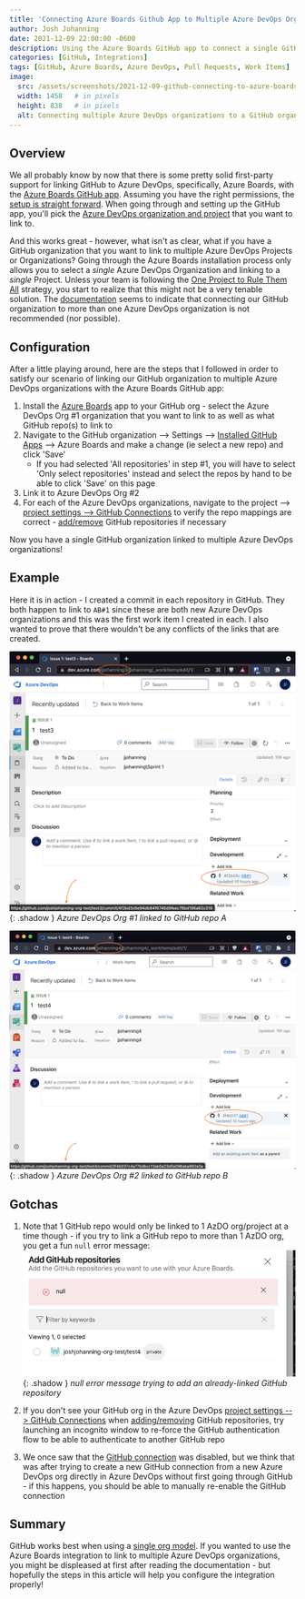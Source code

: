 ```yaml
---
title: 'Connecting Azure Boards Github App to Multiple Azure DevOps Orgs'
author: Josh Johanning
date: 2021-12-09 22:00:00 -0600
description: Using the Azure Boards GitHub app to connect a single GitHub organization to multiple Azure DevOps projects or organizations for work item integration
categories: [GitHub, Integrations]
tags: [GitHub, Azure Boards, Azure DevOps, Pull Requests, Work Items]
image:
  src: /assets/screenshots/2021-12-09-github-connecting-to-azure-boards-multiple-orgs/azure-boards-github.png
  width: 1458   # in pixels
  height: 838   # in pixels
  alt: Connecting multiple Azure DevOps organizations to a GitHub organization with the Azure Boards GitHub app
---
```


## Overview

We all probably know by now that there is some pretty solid first-party support for linking GitHub to Azure DevOps, specifically, Azure Boards, with the [Azure Boards GitHub app](https://docs.microsoft.com/en-us/azure/devops/boards/github/?view=azure-devops). Assuming you have the right permissions, the [setup is straight forward](https://docs.microsoft.com/en-us/azure/devops/boards/github/install-github-app?view=azure-devops). When going through and setting up the GitHub app, you'll pick the [Azure DevOps organization and project](https://docs.microsoft.com/en-us/azure/devops/boards/github/media/github-app/choose-azure-boards-project.png?view=azure-devops) that you want to link to.

And this works great - however, what isn't as clear, what if you have a GitHub organization that you want to link to multiple Azure DevOps Projects or Organizations? Going through the Azure Boards installation process only allows you to select a _single_ Azure DevOps Organization and linking to a _single_ Project. Unless your team is following the [One Project to Rule Them All](https://colinsalmcorner.com/vsts-one-team-project-and-inverse-conway-maneuver/) strategy, you start to realize that this might not be a very tenable solution. The [documentation](https://docs.microsoft.com/en-us/azure/devops/boards/github/troubleshoot-github-connection?view=azure-devops#connecting-to-multiple-azure-devops-organizations) seems to indicate that connecting our GitHub organization to more than one Azure DevOps organization is not recommended (nor possible).

## Configuration

After a little playing around, here are the steps that I followed in order to satisfy our scenario of linking our GitHub organization to multiple Azure DevOps organizations with the Azure Boards GitHub app:

1. Install the [Azure Boards](https://github.com/marketplace/azure-boards) app to your GitHub org - select the Azure DevOps Org #1 organization that you want to link to as well as what GitHub repo(s) to link to
1. Navigate to the GitHub organization --> Settings --> [Installed GitHub Apps](https://docs.microsoft.com/en-us/azure/devops/boards/github/change-azure-boards-app-github-repository-access?view=azure-devops#change-repository-access) --> Azure Boards and make a change (ie select a new repo) and click 'Save'
   - If you had selected 'All repositories' in step #1, you will have to select 'Only select repositories' instead and select the repos by hand to be able to click 'Save' on this page
1. Link it to Azure DevOps Org #2
1. For each of the Azure DevOps organizations, navigate to the project --> [project settings --> GitHub Connections](https://docs.microsoft.com/en-us/azure/devops/boards/github/add-remove-repositories?view=azure-devops#open-project-settingsgithub-connections) to verify the repo mappings are correct - [add/remove](https://docs.microsoft.com/en-us/azure/devops/boards/github/add-remove-repositories?view=azure-devops#add-or-remove-repositories-or-remove-a-connection) GitHub repositories if necessary

Now you have a single GitHub organization linked to multiple Azure DevOps organizations!

## Example

Here it is in action - I created a commit in each repository in GitHub. They both happen to link to `AB#1` since these are both new Azure DevOps organizations and this was the first work item I created in each. I also wanted to prove that there wouldn't be any conflicts of the links that are created.

![Azure DevOps Org #1](/assets/screenshots/2021-12-09-github-connecting-to-azure-boards-multiple-orgs/example-org-1.png ){: .shadow }
_Azure DevOps Org #1 linked to GitHub repo A_

![Azure DevOps Org #2](/assets/screenshots/2021-12-09-github-connecting-to-azure-boards-multiple-orgs/example-org-2.png ){: .shadow }
_Azure DevOps Org #2 linked to GitHub repo B_

## Gotchas

1. Note that 1 GitHub repo would only be linked to 1 AzDO org/project at a time though - if you try to link a GitHub repo to more than 1 AzDO org, you get a fun `null` error message:
  ![null error message trying to add an already-linked GitHub repository](/assets/screenshots/2021-12-09-github-connecting-to-azure-boards-multiple-orgs/null-error.png ){: .shadow }
  _null error message trying to add an already-linked GitHub repository_

1. If you don't see your GitHub org in the Azure DevOps [project settings --> GitHub Connections](https://docs.microsoft.com/en-us/azure/devops/boards/github/add-remove-repositories?view=azure-devops#open-project-settingsgithub-connections) when [adding/removing](https://docs.microsoft.com/en-us/azure/devops/boards/github/add-remove-repositories?view=azure-devops#add-or-remove-repositories-or-remove-a-connection) GitHub repositories, try launching an incognito window to re-force the GitHub authentication flow to be able to authenticate to another GitHub repo
1. We once saw that the [GitHub connection](https://docs.microsoft.com/en-us/azure/devops/boards/github/add-remove-repositories?view=azure-devops#open-project-settingsgithub-connections) was disabled, but we think that was after trying to create a new GitHub connection from a new Azure DevOps org directly in Azure DevOps without first going through GitHub - if this happens, you should be able to manually re-enable the GitHub connection

## Summary

GitHub works best when using a [single org model](https://resources.github.com/downloads/github-guide-to-organizations.pdf). If you wanted to use the Azure Boards integration to link to multiple Azure DevOps organizations, you might be displeased at first after reading the documentation - but hopefully the steps in this article will help you configure the integration properly!
